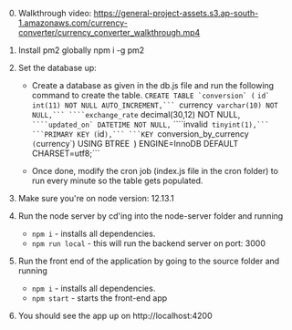 0. Walkthrough video: https://general-project-assets.s3.ap-south-1.amazonaws.com/currency-converter/currency_converter_walkthrough.mp4
1. Install pm2 globally
    npm i -g pm2

2. Set the database up:
    - Create a database as given in the db.js file and run the following command to create the table.
      ```CREATE TABLE `conversion` (```
      ````id` int(11) NOT NULL AUTO_INCREMENT,```
      ````currency` varchar(10) NOT NULL,```
      ````exchange_rate` decimal(30,12) NOT NULL,```
      ````updated_on` DATETIME NOT NULL,```
      ````invalid` tinyint(1),```
      ```PRIMARY KEY (`id`),```
      ```KEY `conversion_by_currency` (`currency`) USING BTREE```
      ```) ENGINE=InnoDB DEFAULT CHARSET=utf8;```

    - Once done, modify the cron job (index.js file in the cron folder) to run every minute so the table gets populated.

3. Make sure you're on node version: 12.13.1

4. Run the node server by cd'ing into the node-server folder and running
    - ```npm i``` - installs all dependencies.
    - ```npm run local``` - this will run the backend server on port: 3000

5. Run the front end of the application by going to the source folder and running
    - ```npm i``` - installs all dependencies.
    - ```npm start``` - starts the front-end app

6. You should see the app up on http://localhost:4200